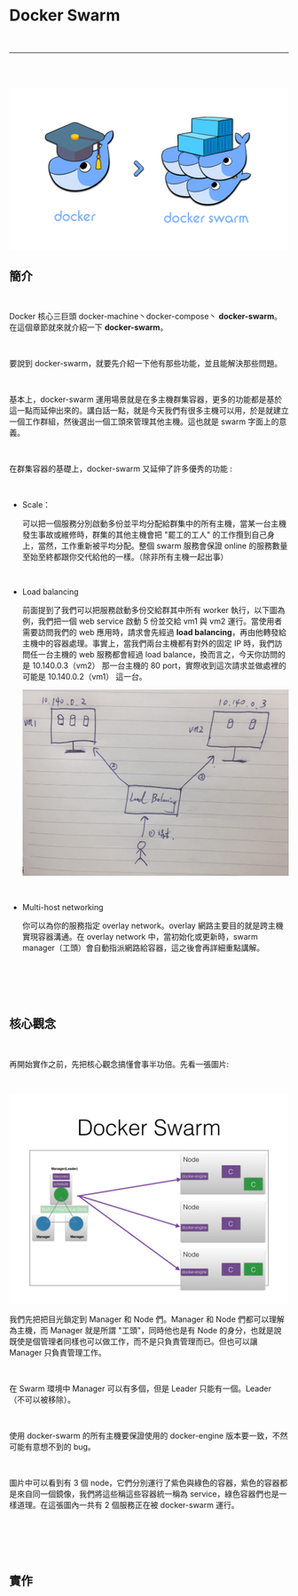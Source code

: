 # Docker Swarm

<br>

---

<br>
<br>

![3](imgs/3.png)

## 簡介

<br>

Docker 核心三巨頭 docker-machine丶docker-compose丶 __docker-swarm__。在這個章節就來就介紹一下 __docker-swarm__。

<br>

要說到 docker-swarm，就要先介紹一下他有那些功能，並且能解決那些問題。

<br>

基本上，docker-swarm 運用場景就是在多主機群集容器，更多的功能都是基於這一點而延伸出來的。講白話一點，就是今天我們有很多主機可以用，於是就建立一個工作群組，然後選出一個工頭來管理其他主機。這也就是 swarm 字面上的意義。

<br>

在群集容器的基礎上，docker-swarm 又延伸了許多優秀的功能 :

<br>

* Scale：

    可以把一個服務分別啟動多份並平均分配給群集中的所有主機，當某一台主機發生事故或維修時，群集的其他主機會把 "罷工的工人" 的工作攬到自己身上，當然，工作重新被平均分配。整個 swarm 服務會保證 online 的服務數量至始至終都跟你交代給他的一樣。（除非所有主機一起出事）

<br>

* Load balancing

    前面提到了我們可以把服務啟動多份交給群其中所有 worker 執行，以下圖為例，我們把一個 web service 啟動 5 份並交給 vm1 與 vm2 運行。當使用者需要訪問我們的 web 應用時，請求會先經過 __load balancing__，再由他轉發給主機中的容器處理。事實上，當我們兩台主機都有對外的固定 IP 時，我們訪問任一台主機的 web 服務都會經過 load balance，換而言之，今天你訪問的是 10.140.0.3（vm2） 那一台主機的 80 port，實際收到這次請求並做處裡的可能是 10.140.0.2（vm1） 這一台。

    ![1](imgs/1.jpg)

<br>

* Multi-host networking

    你可以為你的服務指定 overlay network。overlay 網路主要目的就是跨主機實現容器溝通。在 overlay network 中，當初始化或更新時，swarm manager（工頭）會自動指派網路給容器，這之後會再詳細重點講解。

<br>
<br>
<br>
<br>

## 核心觀念

<br>

再開始實作之前，先把核心觀念搞懂會事半功倍。先看一張圖片:

<br>

![2](imgs/2.png)

我們先把把目光鎖定到 Manager 和 Node 們。Manager 和 Node 們都可以理解為主機，而 Manager 就是所謂 "工頭"，同時他也是有 Node 的身分，也就是說既使是個管理者同樣也可以做工作，而不是只負責管理而已。但也可以讓 Manager 只負責管理工作。

<br>

在 Swarm 環境中 Manager 可以有多個，但是 Leader 只能有一個。Leader （不可以被移除）。

<br>

使用 docker-swarm 的所有主機要保證使用的 docker-engine 版本要一致，不然可能有意想不到的 bug。

<br>

圖片中可以看到有 3 個 node，它們分別運行了紫色與綠色的容器，紫色的容器都是來自同一個鏡像，我們將這些稱這些容器統一稱為 service，綠色容器們也是一樣道理。在這張圖內一共有 2 個服務正在被 docker-swarm 運行。

<br>
<br>
<br>
<br>

## 實作

